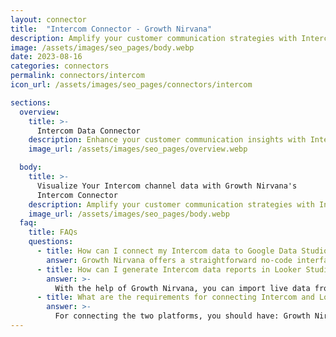 ```yaml
---
layout: connector
title:  "Intercom Connector - Growth Nirvana"
description: Amplify your customer communication strategies with Intercom insights integrated into Looker Studio.
image: /assets/images/seo_pages/body.webp
date: 2023-08-16
categories: connectors
permalink: connectors/intercom
icon_url: /assets/images/seo_pages/connectors/intercom

sections:
  overview:
    title: >-
      Intercom Data Connector
    description: Enhance your customer communication insights with Intercom integration. Seamlessly merge communication data from Intercom with Looker Studio's analytical capabilities, unlocking insights that shape customer interactions, support strategies, and operational excellence.
    image_url: /assets/images/seo_pages/overview.webp

  body:
    title: >-
      Visualize Your Intercom channel data with Growth Nirvana's
      Intercom Connector
    description: Amplify your customer communication strategies with Intercom insights integrated into Looker Studio.
    image_url: /assets/images/seo_pages/body.webp
  faq:
    title: FAQs
    questions:
      - title: How can I connect my Intercom data to Google Data Studio/Looker Studio?
        answer: Growth Nirvana offers a straightforward no-code interface to connect to Intercom data sources.
      - title: How can I generate Intercom data reports in Looker Studio?
        answer: >-
          With the help of Growth Nirvana, you can import live data from Intercom into Looker Studio. These data can be viewed in charts, tables, and dashboards to generate branded reports that can be shared instantly.
      - title: What are the requirements for connecting Intercom and Looker Studio?
        answer: >-
          For connecting the two platforms, you should have: Growth Nirvana Account and Intercom Ads Account
---
```


